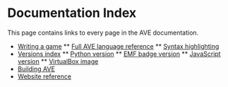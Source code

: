 Documentation Index
===================
This page contains links to every page in the AVE documentation.

* [Writing a game](/docs/guide.md)
** [Full AVE language reference](/docs/language_reference.md)
** [Syntax highlighting](/docs/syntax_highlight.md)
* [Versions index](/docs/versions.md)
** [Python version](/docs/python.md)
** [EMF badge version](/docs/emf.md)
** [JavaScript version](/docs/javascript.md)
** [VirtualBox image](/docs/virtualbox.md)
* [Building AVE](/docs/build.md)
* [Website reference](/docs/website.md)
